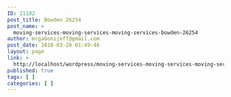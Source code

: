 ```yaml
---
ID: 11182
post_title: Bowden 26254
post_name: >
  moving-services-moving-services-moving-services-bowden-26254
author: mrgabonijeff@gmail.com
post_date: 2018-03-28 01:49:46
layout: page
link: >
  http://localhost/wordpress/moving-services-moving-services-moving-services-bowden-26254/
published: true
tags: [ ]
categories: [ ]
---
```

